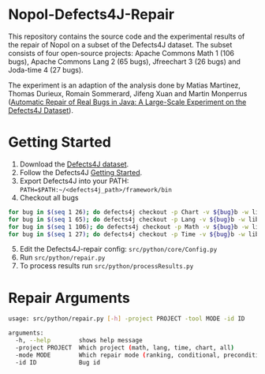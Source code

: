 # Nopol-Defects4J-Repair
This repository contains the source code and the experimental results of the repair of Nopol on a subset of the Defects4J dataset. The subset consists of four open-source projects: Apache Commons Math 1 (106 bugs), Apache Commons Lang 2 (65 bugs), Jfreechart 3 (26 bugs) and Joda-time 4 (27 bugs). 

The experiment is an adaption of the analysis done by Matias Martinez, Thomas Durieux, Romain Sommerard, Jifeng Xuan and Martin Monperrus ([Automatic Repair of Real Bugs in Java: A Large-Scale Experiment on the Defects4J Dataset](https://hal.archives-ouvertes.fr/hal-01387556/document")). 

# Getting Started

1. Download the [Defects4J dataset](https://github.com/rjust/defects4j).
2. Follow the Defects4J [Getting Started](https://github.com/rjust/defects4j#getting-started). 
3. Export Defects4J into your PATH: ```PATH=$PATH:~/<defects4j_path>/framework/bin```
4. Checkout all bugs
```bash
for bug in $(seq 1 26); do defects4j checkout -p Chart -v ${bug}b -w libs/projects/chart/chart_${bug}; done
for bug in $(seq 1 65); do defects4j checkout -p Lang -v ${bug}b -w libs/projects/lang/lang_${bug}; done
for bug in $(seq 1 106); do defects4j checkout -p Math -v ${bug}b -w libs/projects/math/math_${bug}; done
for bug in $(seq 1 27); do defects4j checkout -p Time -v ${bug}b -w libs/projects/time/time_${bug}; done
```
5. Edit the Defects4J-repair config: ```src/python/core/Config.py```
6. Run ```src/python/repair.py```
7. To process results run ```src/python/processResults.py```

# Repair Arguments

```bash
usage: src/python/repair.py [-h] -project PROJECT -tool MODE -id ID

arguments:
  -h, --help        shows help message
  -project PROJECT  Which project (math, lang, time, chart, all)
  -mode MODE        Which repair mode (ranking, conditional, precondition)
  -id ID            Bug id
```
